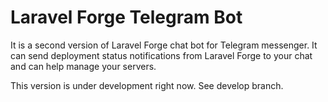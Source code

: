 # Laravel Forge Telegram Bot

It is a second version of Laravel Forge chat bot for Telegram messenger.
It can send deployment status notifications from Laravel Forge to your chat and can help manage your servers.

This version is under development right now.
See develop branch.
